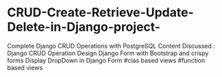 # CRUD-Create-Retrieve-Update-Delete-in-Django-project-
Complete Django CRUD Operations with PostgreSQL  Content Discussed :  Django CRUD Operation Design Django Form with Bootstrap and crispy forms Display DropDown in Django Form
#clas based views
#function based views
